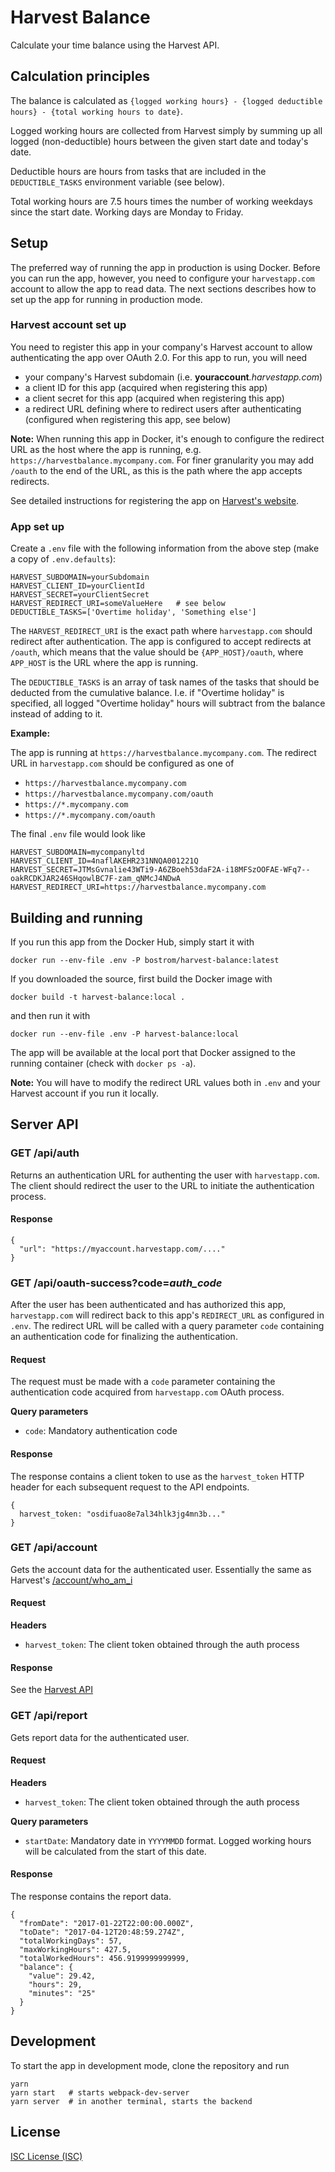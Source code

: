 # Harvest Balance

Calculate your time balance using the Harvest API.

## Calculation principles

The balance is calculated as `{logged working hours} - {logged deductible hours} - {total working hours to date}`.

Logged working hours are collected from Harvest simply by summing up all logged (non-deductible) hours between the given start date and today's date.

Deductible hours are hours from tasks that are included in the `DEDUCTIBLE_TASKS` environment variable (see below).

Total working hours are 7.5 hours times the number of working weekdays since the start date. Working days are Monday to Friday.

## Setup

The preferred way of running the app in production is using Docker. Before you can run the app, however, you need to configure your `harvestapp.com` account to allow the app to read data. The next sections describes how to set up the app for running in production mode.

### Harvest account set up

You need to register this app in your company's Harvest account to allow authenticating the app over OAuth 2.0. For this app to run, you will need

* your company's Harvest subdomain (i.e. **youraccount**_.harvestapp.com_)
* a client ID for this app (acquired when registering this app)
* a client secret for this app (acquired when registering this app)
* a redirect URL defining where to redirect users after authenticating (configured when registering this app, see below)

**Note:** When running this app in Docker, it's enough to configure the redirect URL as the host where the app is running, e.g. `https://harvestbalance.mycompany.com`. For finer granularity you may add `/oauth` to the end of the URL, as this is the path where the app accepts redirects.

See detailed instructions for registering the app on [Harvest's website](http://help.getharvest.com/api-v1/authentication/authentication/oauth/).

### App set up

Create a `.env` file with the following information from the above step (make a copy of `.env.defaults`):

```
HARVEST_SUBDOMAIN=yourSubdomain
HARVEST_CLIENT_ID=yourClientId
HARVEST_SECRET=yourClientSecret
HARVEST_REDIRECT_URI=someValueHere   # see below
DEDUCTIBLE_TASKS=['Overtime holiday', 'Something else']
```

The `HARVEST_REDIRECT_URI` is the exact path where `harvestapp.com` should redirect after authentication. The app is configured to accept redirects at `/oauth`, which means that the value should be `{APP_HOST}/oauth`, where `APP_HOST` is the URL where the app is running.

The `DEDUCTIBLE_TASKS` is an array of task names of the tasks that should be deducted from the cumulative balance. I.e. if "Overtime holiday" is specified, all logged "Overtime holiday" hours will subtract from the balance instead of adding to it.

**Example:**

The app is running at `https://harvestbalance.mycompany.com`. The redirect URL in `harvestapp.com` should be configured as one of

* `https://harvestbalance.mycompany.com`
* `https://harvestbalance.mycompany.com/oauth`
* `https://*.mycompany.com`
* `https://*.mycompany.com/oauth`

The final `.env` file would look like

```
HARVEST_SUBDOMAIN=mycompanyltd
HARVEST_CLIENT_ID=4naflAKEHR231NNQA001221Q
HARVEST_SECRET=JTMsGvnalie43WTi9-A6ZBoeh53daF2A-i18MFSzOOFAE-WFq7--oakRCDKJAR246SHqowlBC7F-zam_qNMcJ4NDwA
HARVEST_REDIRECT_URI=https://harvestbalance.mycompany.com
```

## Building and running

If you run this app from the Docker Hub, simply start it with

`docker run --env-file .env -P bostrom/harvest-balance:latest`

If you downloaded the source, first build the Docker image with

`docker build -t harvest-balance:local .`

and then run it with

`docker run --env-file .env -P harvest-balance:local`

The app will be available at the local port that Docker assigned to the running container (check with `docker ps -a`).

**Note:** You will have to modify the redirect URL values both in `.env` and your Harvest account if you run it locally.


## Server API

### GET /api/auth

Returns an authentication URL for authenting the user with `harvestapp.com`. The client should redirect the user to the URL to initiate the authentication process.

#### Response

```
{
  "url": "https://myaccount.harvestapp.com/...."
}
```

### GET /api/oauth-success?code=_auth\_code_

After the user has been authenticated and has authorized this app, `harvestapp.com` will redirect back to this app's `REDIRECT_URL` as configured in `.env`. The redirect URL will be called with a query parameter `code` containing an authentication code for finalizing the authentication.

#### Request

The request must be made with a `code` parameter containing the authentication code acquired from `harvestapp.com` OAuth process.

**Query parameters**

* `code`: Mandatory authentication code

#### Response

The response contains a client token to use as the `harvest_token` HTTP header for each subsequent
request to the API endpoints.

```
{
  harvest_token: "osdifuao8e7al34hlk3jg4mn3b..."
}
```

### GET /api/account

Gets the account data for the authenticated user. Essentially the same as Harvest's [/account/who_am_i](http://help.getharvest.com/api-v1/introduction/overview/who-am-i/)

#### Request

**Headers**

* `harvest_token`: The client token obtained through the auth process

#### Response

See the [Harvest API](http://help.getharvest.com/api-v1/introduction/overview/who-am-i/)

### GET /api/report

Gets report data for the authenticated user.

#### Request

**Headers**

* `harvest_token`: The client token obtained through the auth process

**Query parameters**

* `startDate`: Mandatory date in `YYYYMMDD` format. Logged working hours will be calculated from the start of this date.

#### Response

The response contains the report data.

```
{
  "fromDate": "2017-01-22T22:00:00.000Z",
  "toDate": "2017-04-12T20:48:59.274Z",
  "totalWorkingDays": 57,
  "maxWorkingHours": 427.5,
  "totalWorkedHours": 456.9199999999999,
  "balance": {
    "value": 29.42,
    "hours": 29,
    "minutes": "25"
  }
}
```

## Development

To start the app in development mode, clone the repository and run

```
yarn
yarn start   # starts webpack-dev-server
yarn server  # in another terminal, starts the backend
```

## License

[ISC License (ISC)](LICENSE)
